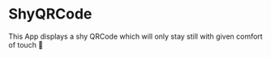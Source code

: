 # ShyQRCode
This App displays a shy QRCode which will only stay still with given comfort of touch 🤗
